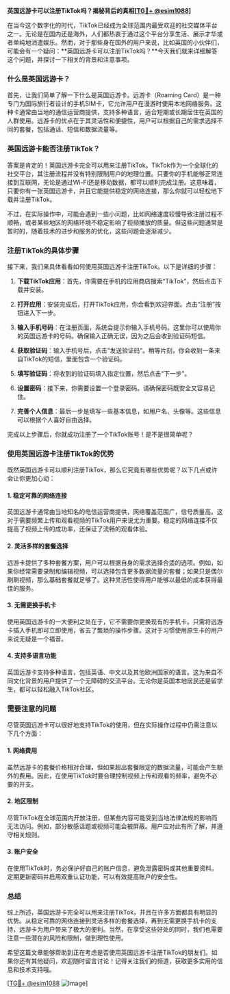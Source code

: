 **英国远游卡可以注册TikTok吗？揭秘背后的真相[[TG💪+ @esim1088](https://t.me/s/esim1088)]**

在当今这个数字化的时代，TikTok已经成为全球范围内最受欢迎的社交媒体平台之一。无论是在国内还是海外，人们都热衷于通过这个平台分享生活、展示才华或者单纯地消遣娱乐。然而，对于那些身在国外的用户来说，比如英国的小伙伴们，可能会有一个疑问：**英国远游卡可以注册TikTok吗？**今天我们就来详细解答这个问题，并探讨一下相关的背景和注意事项。

### 什么是英国远游卡？

首先，让我们简单了解一下什么是英国远游卡。远游卡（Roaming Card）是一种专门为国际旅行者设计的手机SIM卡，它允许用户在漫游时使用本地网络服务。这种卡通常由当地的通信运营商提供，支持多种语言，适合短期或长期居住在英国的人群使用。远游卡的优点在于其灵活性和便捷性，用户可以根据自己的需求选择不同的套餐，包括通话、短信和数据流量等。

### 英国远游卡能否注册TikTok？

答案是肯定的！英国远游卡完全可以用来注册TikTok。TikTok作为一个全球化的社交平台，其注册流程并没有特别限制用户的地理位置。只要你的手机能够正常连接到互联网，无论是通过Wi-Fi还是移动数据，都可以顺利完成注册。这意味着，只要你有一张英国远游卡，并且它能提供稳定的网络连接，那么你就可以轻松地下载并注册TikTok。

不过，在实际操作中，可能会遇到一些小问题，比如网络速度较慢导致注册过程不顺畅，或者某些地区的网络环境不稳定影响了视频播放的质量。但这些问题通常是暂时的，随着技术的进步和服务的优化，这些问题会逐渐减少。

### 注册TikTok的具体步骤

接下来，我们来具体看看如何使用英国远游卡注册TikTok。以下是详细的步骤：

1. **下载TikTok应用**：首先，你需要在手机的应用商店搜索“TikTok”，然后点击下载并安装。
   
2. **打开应用**：安装完成后，打开TikTok应用，你会看到欢迎界面。点击“注册”按钮进入下一步。

3. **输入手机号码**：在注册页面，系统会提示你输入手机号码。这里你可以使用你的英国远游卡的号码。确保输入正确无误，因为之后会收到验证码短信。

4. **获取验证码**：输入手机号后，点击“发送验证码”。稍等片刻，你会收到一条来自TikTok的短信，里面包含一个验证码。

5. **填写验证码**：将收到的验证码填入指定位置，然后点击“下一步”。

6. **设置密码**：接下来，你需要设置一个登录密码。请确保密码既安全又容易记住。

7. **完善个人信息**：最后一步是填写一些基本信息，如用户名、头像等。这些信息可以根据个人喜好自由选择。

完成以上步骤后，你就成功注册了一个TikTok账号！是不是很简单呢？

### 使用英国远游卡注册TikTok的优势

既然英国远游卡可以顺利注册TikTok，那么它究竟有哪些优势呢？以下几点或许会让你更加心动：

#### 1. **稳定可靠的网络连接**
   英国远游卡通常由当地知名的电信运营商提供，网络覆盖范围广，信号质量高。这对于需要频繁上传和观看视频的TikTok用户来说尤为重要。稳定的网络连接不仅提高了视频上传的成功率，还保证了流畅的观看体验。

#### 2. **灵活多样的套餐选择**
   远游卡提供了多种套餐方案，用户可以根据自身的需求选择合适的选项。例如，如果你经常需要录制和编辑视频，可以选择包含更多数据流量的套餐；如果只是偶尔刷刷视频，那么基础套餐就足够了。这种灵活性使得用户能够以最低的成本获得最佳的服务。

#### 3. **无需更换手机卡**
   使用英国远游卡的一大便利之处在于，它不需要你更换现有的手机卡。只需将远游卡插入手机即可立即使用，省去了繁琐的操作步骤。这对于习惯使用原生卡的用户来说无疑是一个福音。

#### 4. **支持多语言功能**
   英国远游卡支持多种语言，包括英语、中文以及其他欧洲国家的语言。这为来自不同文化背景的用户提供了一个无障碍的交流平台。无论你是英国本地居民还是留学生，都可以轻松融入TikTok社区。

### 需要注意的问题

尽管英国远游卡可以很好地支持TikTok的使用，但在实际操作过程中仍需注意以下几个方面：

#### 1. **网络费用**
   虽然远游卡的套餐价格相对合理，但如果超出套餐限定的数据流量，可能会产生额外的费用。因此，在使用TikTok时要合理控制视频上传和观看的频率，避免不必要的开支。

#### 2. **地区限制**
   尽管TikTok在全球范围内开放注册，但某些内容可能受到当地法律法规的影响而无法访问。例如，部分敏感话题或视频可能会被屏蔽。用户应对此有所了解，并遵守相关规则。

#### 3. **账户安全**
   在使用TikTok时，务必保护好自己的账户信息，避免泄露密码或其他重要资料。定期更新密码并启用双重认证功能，可以有效提高账户的安全性。

### 总结

综上所述，英国远游卡完全可以用来注册TikTok，并且在许多方面都具有明显的优势。从稳定可靠的网络连接到灵活多样的套餐选择，再到无需更换手机卡的支持，远游卡为用户带来了极大的便利。当然，在享受这些好处的同时，我们也需要注意一些潜在的风险和限制，做到理性使用。

希望这篇文章能够帮助到正在考虑是否使用英国远游卡注册TikTok的朋友们。如果你还有其他疑问，欢迎随时留言讨论！记得关注我们的频道，获取更多实用的信息和技术支持哦。

[[TG💪+ @esim1088](https://t.me/s/esim1088) ![Image](https://i.postimg.cc/4NQfJmqS/Snipaste-2025-05-13-00-14-12.png)]